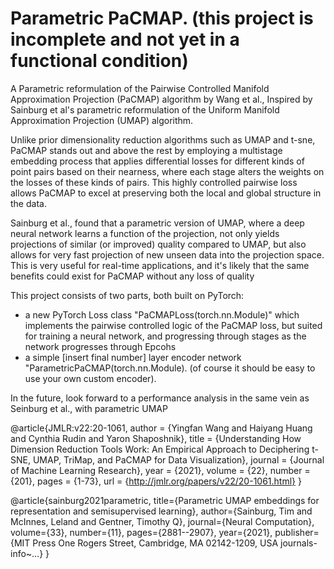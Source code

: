 # Parametric PaCMAP. (this project is incomplete and not yet in a functional condition)

A Parametric reformulation of the Pairwise Controlled Manifold Approximation Projection (PaCMAP) algorithm by Wang et al., Inspired by Sainburg et al's parametric reformulation of the Uniform Manifold Approximation Projection (UMAP) algorithm.

Unlike prior dimensionality reduction algorithms such as UMAP and t-sne, PaCMAP stands out and above the rest by employing a multistage embedding process that applies differential losses for different kinds of point pairs based on their nearness, where each stage alters the weights on the losses of these kinds of pairs. This highly controlled pairwise loss allows PaCMAP to excel at preserving both the local and global structure in the data.

Sainburg et al., found that a parametric version of UMAP, where a deep neural network learns a function of the projection, not only yields projections of similar (or improved) quality compared to UMAP, but also allows for very fast projection of new unseen data into the projection space. This is very useful for real-time applications, and it's likely that the same benefits could exist for PaCMAP without any loss of quality 

This project consists of two parts, both built on PyTorch:
  * a new PyTorch Loss class "PaCMAPLoss(torch.nn.Module)" which implements the pairwise controlled logic of the PaCMAP loss, but suited for training a neural network, and progressing through stages as the network progresses through Epcohs
  * a simple [insert final number] layer encoder network "ParametricPaCMAP(torch.nn.Module). (of course it should be easy to use your own custom encoder).

In the future, look forward to a performance analysis in the same vein as Seinburg et al., with parametric UMAP


@article{JMLR:v22:20-1061,
  author  = {Yingfan Wang and Haiyang Huang and Cynthia Rudin and Yaron Shaposhnik},
  title   = {Understanding How Dimension Reduction Tools Work: An Empirical Approach to Deciphering t-SNE, UMAP, TriMap, and PaCMAP for Data Visualization},
  journal = {Journal of Machine Learning Research},
  year    = {2021},
  volume  = {22},
  number  = {201},
  pages   = {1-73},
  url     = {http://jmlr.org/papers/v22/20-1061.html}
}

@article{sainburg2021parametric,
  title={Parametric UMAP embeddings for representation and semisupervised learning},
  author={Sainburg, Tim and McInnes, Leland and Gentner, Timothy Q},
  journal={Neural Computation},
  volume={33},
  number={11},
  pages={2881--2907},
  year={2021},
  publisher={MIT Press One Rogers Street, Cambridge, MA 02142-1209, USA journals-info~…}
}
